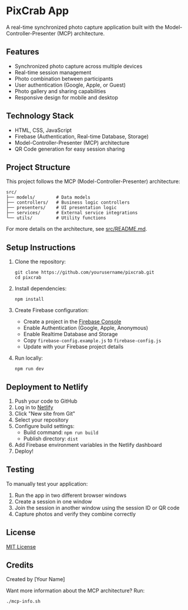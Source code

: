 # PixCrab App

A real-time synchronized photo capture application built with the Model-Controller-Presenter (MCP) architecture.

## Features

- Synchronized photo capture across multiple devices
- Real-time session management
- Photo combination between participants
- User authentication (Google, Apple, or Guest)
- Photo gallery and sharing capabilities
- Responsive design for mobile and desktop

## Technology Stack

- HTML, CSS, JavaScript
- Firebase (Authentication, Real-time Database, Storage)
- Model-Controller-Presenter (MCP) architecture
- QR Code generation for easy session sharing

## Project Structure

This project follows the MCP (Model-Controller-Presenter) architecture:

```
src/
├── models/        # Data models
├── controllers/   # Business logic controllers
├── presenters/    # UI presentation logic
├── services/      # External service integrations
└── utils/         # Utility functions
```

For more details on the architecture, see [src/README.md](src/README.md).

## Setup Instructions

1. Clone the repository:
   ```
   git clone https://github.com/yourusername/pixcrab.git
   cd pixcrab
   ```

2. Install dependencies:
   ```
   npm install
   ```

3. Create Firebase configuration:
   - Create a project in the [Firebase Console](https://console.firebase.google.com/)
   - Enable Authentication (Google, Apple, Anonymous)
   - Enable Realtime Database and Storage
   - Copy `firebase-config.example.js` to `firebase-config.js`
   - Update with your Firebase project details

4. Run locally:
   ```
   npm run dev
   ```

## Deployment to Netlify

1. Push your code to GitHub
2. Log in to [Netlify](https://www.netlify.com/)
3. Click "New site from Git"
4. Select your repository
5. Configure build settings:
   - Build command: `npm run build`
   - Publish directory: `dist`
6. Add Firebase environment variables in the Netlify dashboard
7. Deploy!

## Testing

To manually test your application:

1. Run the app in two different browser windows
2. Create a session in one window
3. Join the session in another window using the session ID or QR code
4. Capture photos and verify they combine correctly

## License

[MIT License](LICENSE)

## Credits

Created by [Your Name]

Want more information about the MCP architecture? Run:
```
./mcp-info.sh
```
